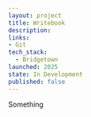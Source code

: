 ```yaml
---
layout: project
title: Writebook 
description: 
links:
- Git
tech_stack:
  - Bridgetown
launched: 2025
state: In Development
published: false
---
```


Something